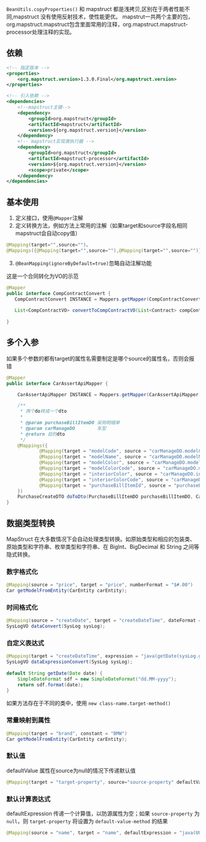 `BeanUtils.copyProperties()` 和 mapstruct 都是浅拷贝,区别在于两者性能不同,mapstruct 没有使用反射技术，使性能更优。
mapstrut一共两个主要的包，org.mapstruct.mapstruct包含里面常用的注释，org.mapstruct.mapstruct-processor处理注释的实现。

## 依赖

```xml
<!-- 指定版本 -->
<properties>
	<org.mapstruct.version>1.3.0.Final</org.mapstruct.version>
</properties>

<!-- 引入依赖 -->
<dependencies>
	<!--mapstruct主键-->
	<dependency>
		<groupId>org.mapstruct</groupId>
		<artifactId>mapstruct</artifactId>
		<version>${org.mapstruct.version}</version>
	</dependency>
	<!-- mapstruct实现类执行器 -->
	<dependency>
		<groupId>org.mapstruct</groupId>
		<artifactId>mapstruct-processor</artifactId>
		<version>${org.mapstruct.version}</version>
		<scope>private</scope>
	</dependency>
</dependencies>

```

## 基本使用

1. 定义接口，使用`@Mapper`注解
2. 定义转换方法，例如方法上常用的注解（如果target和source字段名相同mapstruct会自动copy值）
```java
@Mapping(target="",source="")、
@Mappings({@Mapping(target="",source=""),@Mapping(target="",source="")})
```

3. `@BeanMapping(ignoreByDefault=true)`忽略自动注解功能

这是一个合同转化为VO的示范

```java
@Mapper  
public interface CompContractConvert {  
   CompContractConvert INSTANCE = Mappers.getMapper(CompContractConvert.class);  
  
   List<CompContractVO> convertToCompContractVO(List<Contract> compContracts);  
  
}
```

## 多个入参

如果多个参数的都有target的属性名需要制定是哪个source的属性名，否则会报错

```java
@Mapper
public interface CarAssertApiMapper {

    CarAssertApiMapper INSTANCE = Mappers.getMapper(CarAssertApiMapper.class);

    /**
     * 两个do转成一个dto
     *
     * @param purchaseBillItemDO 采购明细单
     * @param carManageDO        车型
     * @return 目的dto
     */
    @Mappings({
            @Mapping(target = "modelCode", source = "carManageDO.modelCode"),
            @Mapping(target = "modelName", source = "carManageDO.modelName"),
            @Mapping(target = "modelColor", source = "carManageDO.modelColor"),
            @Mapping(target = "modelColorCode", source = "carManageDO.modelColorCode"),
            @Mapping(target = "interiorColor", source = "carManageDO.interiorColor"),
            @Mapping(target = "interiorColorCode", source = "carManageDO.interiorColorCode"),
            @Mapping(target = "purchaseBillItemId", source = "purchaseBillItemDO.billItemId")
    })
    PurchaseCreateDTO doToDto(PurchaseBillItemDO purchaseBillItemDO, CarManageDO carManageDO);
}

```

## 数据类型转换

MapStruct 在大多数情况下会自动处理类型转换。如原始类型和相应的包装类、原始类型和字符串、枚举类型和字符串、在 BigInt、BigDecimal 和 String 之间等隐式转换。

### 数字格式化
```java
@Mapping(source = "price", target = "price", numberFormat = "$#.00") 
Car getModelFromEntity(CarEntity carEntity); 
```

### 时间格式化

```java
@Mapping(source = "createDate", target = "createDateTime", dateFormat = "yyyy-MM-dd")  
SysLogVO dataConvert(SysLog sysLog);
```

### 自定义表达式

```java
@Mapping(target = "createDateTime", expression = "java(getDate(sysLog.getCreateDate()))")  
SysLogVO dataExpressionConvert(SysLog sysLog);  
  
default String getDate(Date date) {  
    SimpleDateFormat sdf = new SimpleDateFormat("dd.MM-yyyy");  
    return sdf.format(date);  
}
```

如果方法存在于不同的类中，使用 `new class-name.target-method()`

### 常量映射到属性

```java
@Mapping(target = "brand", constant = "BMW") 
Car getModelFromEntity(CarEntity carEntity);
```

### 默认值

defaultValue 属性在source为null的情况下传递默认值
```java
@Mapping(target = "target-property", source="source-property" defaultValue = "default-value")
```

### 默认计算表达式

defaultExpression 传递一个计算值，以防源属性为空；如果 `source-property` 为 `null`，则 `target-property` 将设置为 `default-value-method` 的结果
```java
@Mapping(source = "name", target = "name", defaultExpression = "java(UUID.randomUUID().toString())")
```

